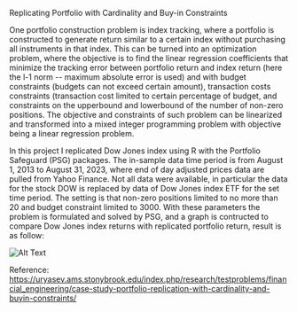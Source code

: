 Replicating Portfolio with Cardinality and Buy-in Constraints

One portfolio construction problem is index tracking, where a portfolio is constructed to generate return similar to a certain index without purchasing all instruments in that index. This can be turned into an optimization problem, where the objective is to find the linear regression coefficients that minimize the tracking error between portfolio return and index return (here the l-1 norm -- maximum absolute error is used) and with budget constraints (budgets can not exceed certain amount), transaction costs constraints (transaction cost limited to certain percentage of budget, and constraints on the upperbound and lowerbound of the number of non-zero positions. The objective and constraints of such problem can be linearized and transformed into a mixed integer programming problem with objective being a linear regression problem. 

In this project I replicated Dow Jones index using R with the Portfolio Safeguard (PSG) packages. The in-sample data time period is from August 1, 2013 to August 31, 2023, where end of day adjusted prices data are pulled from Yahoo Finance. Not all data were available, in particular the data for the stock DOW is replaced by data of Dow Jones index ETF for the set time period. The setting is that non-zero positions limited to no more than 20 and budget constraint limited to 3000. With these parameters the problem is formulated and solved by PSG, and a graph is contructed to compare Dow Jones index returns with replicated portfolio return, result is as follow: 

![Alt Text](relative/path/to/image.png)


Reference: https://uryasev.ams.stonybrook.edu/index.php/research/testproblems/financial_engineering/case-study-portfolio-replication-with-cardinality-and-buyin-constraints/
